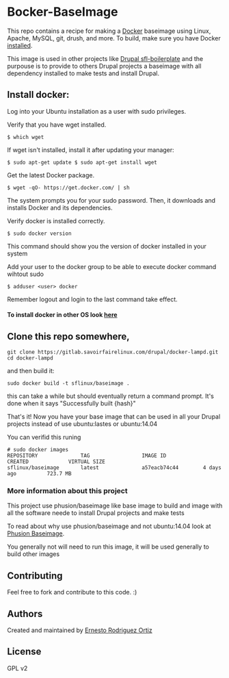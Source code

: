 Bocker-BaseImage
================

This repo contains a recipe for making a [Docker](http://docker.io) baseimage using Linux, Apache, MySQL, git, drush, and more. 
To build, make sure you have Docker [installed](http://www.docker.io/gettingstarted/).

This image is used in other projects like [Drupal sfl-boilerplate](https://gitlab.savoirfairelinux.com/drupal/sfl-boilerplate) and the purpouse is to provide to others Drupal projects a baseimage with all dependency installed to make tests and install Drupal.

## Install docker:

Log into your Ubuntu installation as a user with sudo privileges.

Verify that you have wget installed.
```
$ which wget
```
If wget isn't installed, install it after updating your manager:
```
$ sudo apt-get update $ sudo apt-get install wget
```
Get the latest Docker package.
```
$ wget -qO- https://get.docker.com/ | sh
```
The system prompts you for your sudo password. Then, it downloads and installs Docker and its dependencies.

Verify docker is installed correctly.
```
$ sudo docker version
```
This command should show you the version of docker installed in your system

Add your user to the docker group to be able to execute docker command wihtout sudo
```
$ adduser <user> docker
```
Remember logout and login to the last command take effect.

#### To install docker in other OS look [here](https://docs.docker.com/installation)

## Clone this repo somewhere, 
```
git clone https://gitlab.savoirfairelinux.com/drupal/docker-lampd.git
cd docker-lampd
```
and then build it:
```
sudo docker build -t sflinux/baseimage .
```

this can take a while but should eventually return a command prompt. It's done when it says "Successfully built {hash}"

That's it!
Now you have your base image that can be used in all your Drupal projects instead of use ubuntu:lastes or ubuntu:14.04

You can verifid this runing

```
# sudo docker images
REPOSITORY              TAG                 IMAGE ID            CREATED             VIRTUAL SIZE
sflinux/baseimage       latest              a57eacb74c44        4 days ago          723.7 MB
```

### More information about this project

This project use phusion/baseimage like base image to build and image with all the software neede to install Drupal projects and make tests

To read about why use phusion/baseimage and not ubuntu:14.04 look at [Phusion Baseimage](https://registry.hub.docker.com/u/phusion/baseimage/).

You generally not will need to run this image, it will be used generally to build other images


## Contributing
Feel free to fork and contribute to this code. :)


## Authors

Created and maintained by [Ernesto Rodriguez Ortiz](ernesto.rodriguezortiz@savoirfairelinux.com>)

## License
GPL v2